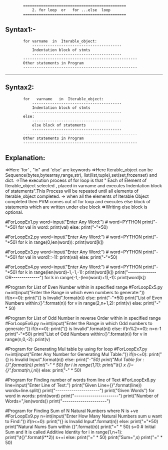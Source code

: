 
			==============================================
				2. for loop  or   for ...else  loop
			==============================================
Syntax1:-
-----------
			for varname  in  Iterable_object:
				----------------------------------------
				Indentation block of stmts
				----------------------------------------
			---------------------------------------------------
			Other statements in Program
			---------------------------------------------------
		
---------------
Syntax2:
---------------
			for   varname   in  Iterable_object:
				----------------------------------------
				Indentation block of stmts
				----------------------------------------
			else:
				----------------------------------------
				else block of statements
				----------------------------------------
			---------------------------------------------------
			Other statements in Program
			---------------------------------------------------

Explanation:
-----------------------
=>Here 'for' , "in" and 'else' are keywords
=>Here Iterable_object can be Sequence(bytes,bytearray,range,str), 
    list(list,tuple),set(set,frozenset) and dict.
=>The execution process of for loop is that " Each of Element of Iterable_object selected , placed in varname and executes Indentation block of statements".This Process will be repeated until all elements of Iterable_object completed.
=> when all the elements of Iterable Object completed  then PVM  comes out of for loop and executes else block of statements which are written under else block 
=>Writing else block is optional.



#ForLoopEx1.py
word=input("Enter Any Word:") # word=PYTHON
print("-"*50)
for val in word:
    print(val)
else:
    print("-"*50)




#ForLoopEx2.py
word=input("Enter Any Word:") # word=PYTHON
print("-"*50)
for k in range(0,len(word)):
    print(word[k])


#ForLoopEx3.py
word=input("Enter Any Word:") # word=PYTHON
print("-"*50)
for val in word[::-1]:
    print(val)
else:
    print("-"*50)



#ForLoopEx4.py
word=input("Enter Any Word:") # word=PYTHON
print("-"*50)
for k in range(len(word)-1,-1,-1):
    print(word[k])
print("--------------OR--------------")
for k in range(-1,-(len(word)+1),-1):
    print(word[k])
    



#Program for List of Even Number within in specified range
#ForLoopEx5.py
n=int(input("Enter the Range in which even numbers to generate:"))
if(n<=0):
    print("{} is Invalid".format(n))
else:
    print("-"*50)
    print("List of Even Numbers within:{}".format(n))
    for v in range(2,n+1,2):
        print(v)
    else:
        print("-" * 50)



#Program for List of Odd Number  in reverse Order within in specified range
#ForLoopEx6.py
n=int(input("Enter the Range in which Odd numbers to generate:"))
if(n<=0):
    print("{} is Invalid".format(n))
else:
    if(n%2==0):
        n=n-1
    print("-"*50)
    print("List of Odd Numbers within:{}".format(n))
    for v in range(n,0,-2):
        print(v)



#Program for Generating Mul table by using for loop
#ForLoopEx7.py
n=int(input("Enter Any Number for Generating Mul Table:"))
if(n<=0):
    print("{} is Invalid Input".format(n))
else:
    print("-"*50)
    print("Mul Table for :{}".format(n))
    print("-" * 50)
    for i in range(1,11):
        print("\t{} x {}={}".format(n,i,n*i))
    else:
        print("-" * 50)




#Program for Finding number of words from line of Text
#ForLoopEx8.py
line=input("Enter Line of Text:")
print("Given Line={}".format(line))
words=line.split()
print("----------------------")
print("Given Words")
for word in words:
    print(word)
print("----------------------")
print("Number of Words=",len(words))
print("----------------------")




#Program for Finding Sum of N Natural Numbers where N is +ve
#ForLoopEx9.py
n=int(input("Enter How Many Natural Numbers sum u want to Find:"))
if(n<=0):
    print("{} is Invalid Input".format(n))
else:
    print("="*50)
    print("Natural Nums Sum within {}".format(n))
    print("=" * 50)
    s=0 # Initial Sum and It is called Additive Identity
    for i in range(1,n+1):
        print("\t{}".format(i**2))
        s+=i
    else:
        print("=" * 50)
        print("Sum=",s)
        print("=" * 50)




